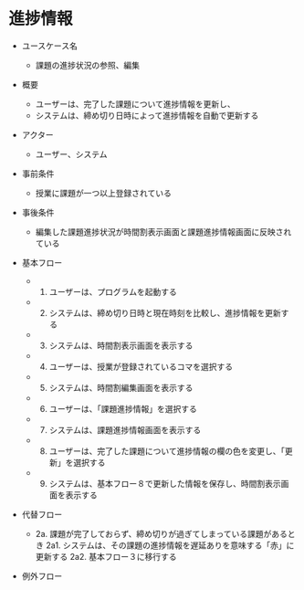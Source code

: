 # 進捗情報

* ユースケース名
    * 課題の進捗状況の参照、編集

* 概要
    * ユーザーは、完了した課題について進捗情報を更新し、
    * システムは、締め切り日時によって進捗情報を自動で更新する

* アクター
    * ユーザー、システム

* 事前条件
    * 授業に課題が一つ以上登録されている

* 事後条件
    * 編集した課題進捗状況が時間割表示画面と課題進捗情報画面に反映されている

* 基本フロー
    * 1. ユーザーは、プログラムを起動する
    * 2. システムは、締め切り日時と現在時刻を比較し、進捗情報を更新する 
    * 3. システムは、時間割表示画面を表示する
    * 4. ユーザーは、授業が登録されているコマを選択する
    * 5. システムは、時間割編集画面を表示する
    * 6. ユーザーは、「課題進捗情報」を選択する
    * 7. システムは、課題進捗情報画面を表示する
    * 8. ユーザーは、完了した課題について進捗情報の欄の色を変更し、「更新」を選択する
    * 9. システムは、基本フロー８で更新した情報を保存し、時間割表示画面を表示する

* 代替フロー
    * 2a. 課題が完了しておらず、締め切りが過ぎてしまっている課題があるとき
        2a1. システムは、その課題の進捗情報を遅延ありを意味する「赤」に更新する
        2a2. 基本フロー３に移行する


* 例外フロー
